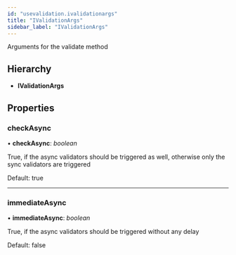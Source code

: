 ```yaml
---
id: "usevalidation.ivalidationargs"
title: "IValidationArgs"
sidebar_label: "IValidationArgs"
---
```


Arguments for the validate method

## Hierarchy

* **IValidationArgs**

## Properties

###  checkAsync

• **checkAsync**: *boolean*

True, if the async validators should
be triggered as well, otherwise only
the sync validators are triggered

Default: true

___

###  immediateAsync

• **immediateAsync**: *boolean*

True, if the async validators should
be triggered without any delay

Default: false
